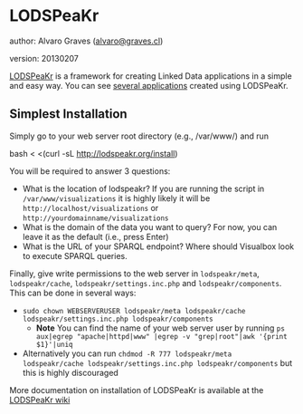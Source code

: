LODSPeaKr
=========

author: Alvaro Graves (alvaro@graves.cl)

version: 20130207


[LODSPeaKr](http://lodspeakr.org) is a framework for creating Linked Data applications in a simple and easy way. You can see [several applications](http://alangrafu.github.com/lodspeakr/applications.html) created using LODSPeaKr.

Simplest Installation
---------------------

Simply go to your web server root directory (e.g., /var/www/) and run

   bash < <(curl -sL http://lodspeakr.org/install)

You will be required to answer 3 questions:

* What is the location of lodspeakr? If you are running the script in `/var/www/visualizations` it is highly likely it will be `http://localhost/visualizations` or `http://yourdomainname/visualizations`
* What is the domain of the data you want to query? For now, you can leave it as the default (i.e., press Enter)
* What is the URL of your SPARQL endpoint? Where should Visualbox look to execute SPARQL queries.

Finally, give write permissions to the web server in `lodspeakr/meta`, `lodspeakr/cache`, `lodspeakr/settings.inc.php`  and `lodspeakr/components`. This can be done in several ways:

* `sudo chown WEBSERVERUSER lodspeakr/meta lodspeakr/cache lodspeakr/settings.inc.php lodspeakr/components`
    * **Note** You can find the name of your web server user by running `ps aux|egrep "apache|httpd|www" |egrep -v "grep|root"|awk '{print $1}'|uniq`
* Alternatively you can run `chdmod -R 777 lodspeakr/meta lodspeakr/cache lodspeakr/settings.inc.php lodspeakr/components` but this is highly discouraged

More documentation on installation of LODSPeaKr is available at the [LODSPeaKr wiki](https://github.com/alangrafu/lodspeakr/wiki)
